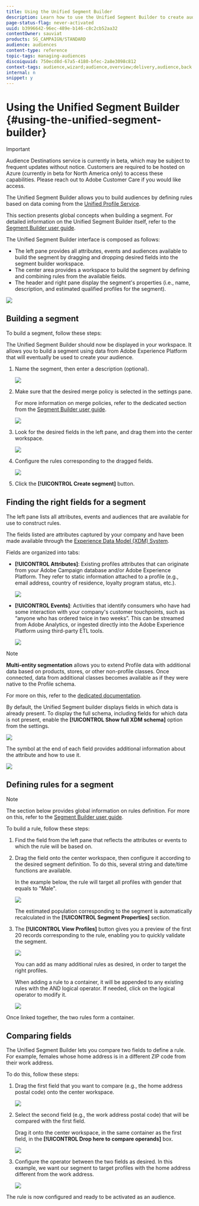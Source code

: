```yaml
---
title: Using the Unified Segment Builder
description: Learn how to use the Unified Segment Builder to create audiences.
page-status-flag: never-activated
uuid: b3996642-96ec-489e-b146-c8c2cb52aa32
contentOwner: sauviat
products: SG_CAMPAIGN/STANDARD
audience: audiences
content-type: reference
topic-tags: managing-audiences
discoiquuid: 750ecd8d-67a5-4180-bfec-2a8e3098c812
context-tags: audience,wizard;audience,overview;delivery,audience,back
internal: n
snippet: y
---
```


# Using the Unified Segment Builder {#using-the-unified-segment-builder}

>[!IMPORTANT]
>
>Audience Destinations service is currently in beta, which may be subject to frequent updates without notice. Customers are required to be hosted on Azure (currently in beta for North America only) to access these capabilities. Please reach out to Adobe Customer Care if you would like access.

The Unified Segment Builder allows you to build audiences by defining rules based on data coming from the [Unified Profile Service](https://docs.adobe.com/content/help/en/experience-platform/profile/home.html).

This section presents global concepts when building a segment. For detailed information on the Unified Segment Builder itself, refer to the [Segment Builder user guide](https://docs.adobe.com/content/help/en/experience-platform/segmentation/ui/overview.html).

The Unified Segment Builder interface is composed as follows:

* The left pane provides all attributes, events and audiences available to build the segment by dragging and dropping desired fields into the segment builder workspace.
* The center area provides a workspace to build the segment by defining and combining rules from the available fields.
* The header and right pane display the segment's properties (i.e., name, description, and estimated qualified profiles for the segment).

![](assets/aep_audiences_interface.png)

## Building a segment

To build a segment, follow these steps:

 The Unified Segment Builder should now be displayed in your workspace. It allows you to build a segment using data from Adobe Experience Platform that will eventually be used to create your audience.

1. Name the segment, then enter a description (optional).

    ![](assets/aep_audiences_creation_edit_name.png)

1. Make sure that the desired merge policy is selected in the settings pane.

    For more information on merge policies, refer to the dedicated section from the [Segment Builder user guide](https://docs.adobe.com/content/help/en/experience-platform/segmentation/ui/overview.html).

    ![](assets/aep_audiences_mergepolicy.png)

1. Look for the desired fields in the left pane, and drag them into the center workspace.

    ![](assets/aep_audiences_dragfield.png)

1. Configure the rules corresponding to the dragged fields.

    ![](assets/aep_audiences_configure_rules.png)

1. Click the **[!UICONTROL Create segment]** button.

## Finding the right fields for a segment

The left pane lists all attributes, events and audiences that are available for use to construct rules.

The fields listed are attributes captured by your company and have been made available through the [Experience Data Model (XDM) System](https://docs.adobe.com/content/help/en/experience-platform/xdm/home.html).

Fields are organized into tabs:

* **[!UICONTROL Attributes]**: Existing profiles attributes that can originate from your Adobe Campaign database and/or Adobe Experience Platform. They refer to static information attached to a profile (e.g., email address, country of residence, loyalty program status, etc.).

    ![](assets/aep_audiences_attributestab.png)

* **[!UICONTROL Events]**: Activities that identify consumers who have had some interaction with your company's customer touchpoints, such as “anyone who has ordered twice in two weeks”. This can be streamed from Adobe Analytics, or ingested directly into the Adobe Experience Platform using third-party ETL tools.

    ![](assets/aep_audiences_eventstab.png)

>[!NOTE]
>
>**Multi-entity segmentation** allows you to extend Profile data with additional data based on products, stores, or other non-profile classes. Once connected, data from additional classes becomes available as if they were native to the Profile schema.
>
>For more on this, refer to the [dedicated documentation](https://docs.adobe.com/content/help/en/experience-platform/segmentation/multi-entity-segmentation.html).

By default, the Unified Segment builder displays fields in which data is already present. To display the full schema, including fields for which data is not present, enable the **[!UICONTROL Show full XDM schema]** option from the settings.

![](assets/aep_audiences_populatedfields.png)

The symbol at the end of each field provides additional information about the attribute and how to use it.

![](assets/aep_audiences_isymbol.png)

## Defining rules for a segment

>[!NOTE]
>
>The section below provides global information on rules definition. For more on this, refer to the [Segment Builder user guide](https://docs.adobe.com/content/help/en/experience-platform/segmentation/ui/overview.html).

To build a rule, follow these steps:

1. Find the field from the left pane that reflects the attributes or events to which the rule will be based on.

1. Drag the field onto the center workspace, then configure it according to the desired segment definition. To do this, several string and date/time functions are available.

    In the example below, the rule will target all profiles with gender that equals to "Male".

    ![](assets/aep_audiences_malegender.png)

    The estimated population corresponding to the segment is automatically recalculated in the **[!UICONTROL Segment Properties]** section. 

1. The **[!UICONTROL View Profiles]** button gives you a preview of the first 20 records corresponding to the rule, enabling you to quickly validate the segment.

    ![](assets/aep_audiences_samplepreview.png)

    You can add as many additional rules as desired, in order to target the right profiles.

    When adding a rule to a container, it will be appended to any existing rules with the AND logical operator. If needed, click on the logical operator to modify it.

    ![](assets/aep_audiences_andoperator.png)

Once linked together, the two rules form a container.

## Comparing fields

The Unified Segment Builder lets you compare two fields to define a rule. For example, females whose home address is in a different ZIP code from their work address.

To do this, follow these steps:

1. Drag the first field that you want to compare (e.g., the home address postal code) onto the center workspace.

    ![](assets/aep_audiences_comparing_1.png)

1. Select the second field (e.g., the work address postal code) that will be compared with the first field.

    Drag it onto the center workspace, in the same container as the first field, in the **[!UICONTROL Drop here to compare operands]** box.

    ![](assets/aep_audiences_comparing_2.png)

1. Configure the operator between the two fields as desired. In this example, we want our segment to target profiles with the home address different from the work address.

    ![](assets/aep_audiences_comparing_3.png)

The rule is now configured and ready to be activated as an audience.
